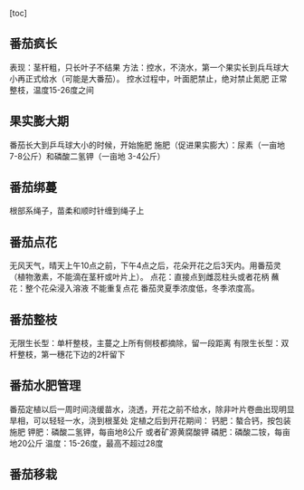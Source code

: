 [toc]

## 番茄疯长
表现：茎杆粗，只长叶子不结果
方法：控水，不浇水，第一个果实长到兵乓球大小再正式给水（可能是大番茄）。
控水过程中，叶面肥禁止，绝对禁止氮肥
正常整枝，温度15-26度之间

## 果实膨大期
番茄长大到乒乓球大小的时候，开始施肥
施肥（促进果实膨大）：尿素（一亩地 7-8公斤）和磷酸二氢钾（一亩地 3-4公斤）

## 番茄绑蔓
根部系绳子，苗柔和顺时针缠到绳子上

## 番茄点花
无风天气，晴天上午10点之前，下午4点之后，花朵开花之后3天内。用番茄灵（植物激素，不能滴在茎杆或叶片上）。
点花：直接点到雌蕊柱头或者花柄
蘸花：整个花朵浸入溶液
不能重复点花
番茄灵夏季浓度低，冬季浓度高。

## 番茄整枝
无限生长型：单杆整枝，主蔓之上所有侧枝都摘除，留一段距离
有限生长型：双杆整枝，第一穗花下边的2杆留下

## 番茄水肥管理
番茄定植以后一周时间浇缓苗水，浇透，开花之前不给水，除非叶片卷曲出现明显旱相，可以轻轻一水，浇到根茎处
定植之后到开花期间：
钙肥：螯合钙，按包装施肥
钾肥：磷酸二氢钾，每亩地8公斤 或者矿源黄腐酸钾
磷肥：磷酸二铵，每亩地20公斤
温度：15-26度，最高不超过28度

## 番茄移栽






